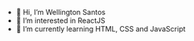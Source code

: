 - 👋 Hi, I’m Wellington Santos
- 👀 I’m interested in ReactJS
- 🌱 I’m currently learning HTML, CSS and JavaScript

<!---
WellSantos-Dev/WellSantos-Dev is a ✨ special ✨ repository because its `README.md` (this file) appears on your GitHub profile.
You can click the Preview link to take a look at your changes.
--->
